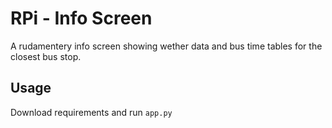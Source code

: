 # RPi - Info Screen
A rudamentery info screen showing wether data and bus time tables for the closest bus stop. 

## Usage

Download requirements and run `app.py`

